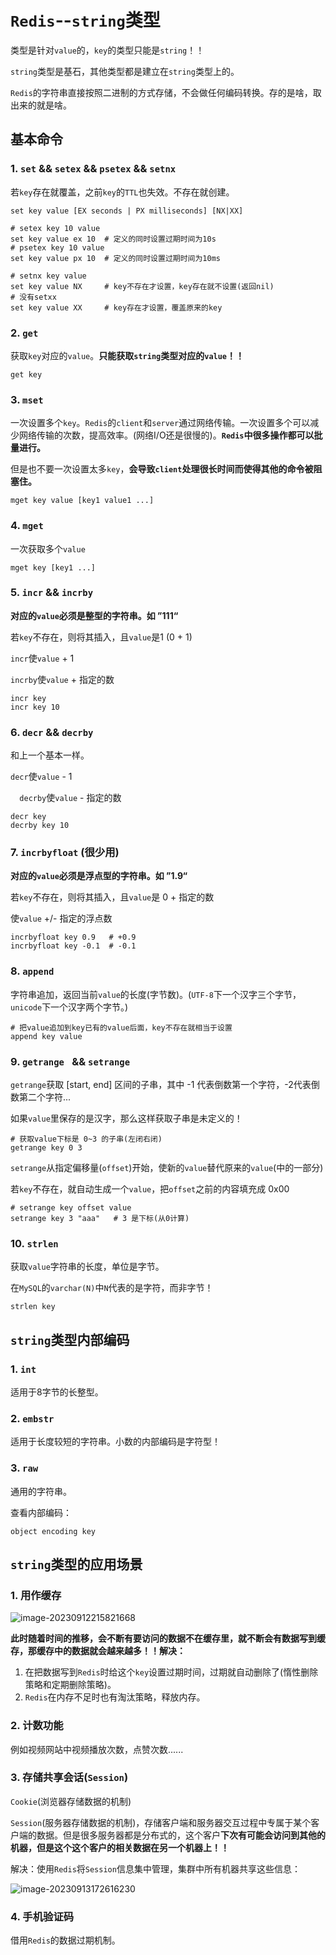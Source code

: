 # `Redis`--`string`类型

类型是针对`value`的，`key`的类型只能是`string`！！

`string`类型是基石，其他类型都是建立在`string`类型上的。

`Redis`的字符串直接按照二进制的方式存储，不会做任何编码转换。存的是啥，取出来的就是啥。 

## 基本命令

### 1. `set`  && `setex`  &&  `psetex` && `setnx`

若`key`存在就覆盖，之前`key`的`TTL`也失效。不存在就创建。

```shell
set key value [EX seconds | PX milliseconds] [NX|XX]

# setex key 10 value
set key value ex 10  # 定义的同时设置过期时间为10s
# psetex key 10 value
set key value px 10  # 定义的同时设置过期时间为10ms
 
# setnx key value
set key value NX     # key不存在才设置，key存在就不设置(返回nil)
# 没有setxx
set key value XX     # key存在才设置，覆盖原来的key
```

### 2. `get`

获取`key`对应的`value`。**只能获取`string`类型对应的`value`！！**

```shell
get key
```

### 3. `mset`

一次设置多个`key`。`Redis`的`client`和`server`通过网络传输。一次设置多个可以减少网络传输的次数，提高效率。(网络I/O还是很慢的)。**`Redis`中很多操作都可以批量进行。**

但是也不要一次设置太多`key`，**会导致`client`处理很长时间而使得其他的命令被阻塞住。**

```shell
mget key value [key1 value1 ...]
```

### 4. `mget`

一次获取多个`value`

```shell
mget key [key1 ...]
```

### 5. `incr` && `incrby`

**对应的`value`必须是整型的字符串。如 ”111“**

若`key`不存在，则将其插入，且`value`是1 (0 + 1) 

`incr`使`value` + 1

`incrby`使`value` + 指定的数

```shell
incr key
incr key 10
```

### 6. `decr` && `decrby`

和上一个基本一样。

`decr`使`value` - 1

`  decrby`使`value` - 指定的数

```shell
decr key
decrby key 10
```

### 7. `incrbyfloat`  (很少用)

**对应的`value`必须是浮点型的字符串。如 ”1.9“**

若`key`不存在，则将其插入，且`value`是 0 + 指定的数

使`value` +/-  指定的浮点数

```shell
incrbyfloat key 0.9   # +0.9
incrbyfloat key -0.1  # -0.1
```

### 8. `append`

字符串追加，返回当前`value`的长度(字节数)。(`UTF-8`下一个汉字三个字节，`unicode`下一个汉字两个字节。)

```shell
# 把value追加到key已有的value后面，key不存在就相当于设置
append key value
```

### 9. `getrange ` && `setrange`

`getrange`获取 [start, end] 区间的子串，其中 -1 代表倒数第一个字符，-2代表倒数第二个字符...

如果`value`里保存的是汉字，那么这样获取子串是未定义的！

```shell
# 获取value下标是 0~3 的子串(左闭右闭)
getrange key 0 3
```

`setrange`从指定偏移量(`offset`)开始，使新的`value`替代原来的`value`(中的一部分)

若`key`不存在，就自动生成一个`value`，把`offset`之前的内容填充成 0x00

```shell
# setrange key offset value 
setrange key 3 "aaa"   # 3 是下标(从0计算)
```

### 10. `strlen`

获取`value`字符串的长度，单位是字节。

在`MySQL`的`varchar(N)`中`N`代表的是字符，而非字节！

```shell
strlen key
```

## `string`类型内部编码

### 1. `int`

适用于8字节的长整型。

### 2. `embstr`

适用于长度较短的字符串。小数的内部编码是字符型！

### 3. `raw`

通用的字符串。

查看内部编码：

```shell 
object encoding key
```

 ## `string`类型的应用场景

### 1. 用作缓存

![image-20230912215821668](E:\Note\Redis\Redis--string类型.assets\image-20230912215821668.png)

**此时随着时间的推移，会不断有要访问的数据不在缓存里，就不断会有数据写到缓存，那缓存中的数据就会越来越多！！解决：**

1. 在把数据写到`Redis`时给这个`key`设置过期时间，过期就自动删除了(惰性删除策略和定期删除策略)。
2. `Redis`在内存不足时也有淘汰策略，释放内存。

### 2. 计数功能

例如视频网站中视频播放次数，点赞次数......

### 3. 存储共享会话(`Session`)

`Cookie`(浏览器存储数据的机制)

`Session`(服务器存储数据的机制)，存储客户端和服务器交互过程中专属于某个客户端的数据。但是很多服务器都是分布式的，这个客户**下次有可能会访问到其他的机器，但是这个这个客户的相关数据在另一个机器上！！**

解决：使用`Redis`将`Session`信息集中管理，集群中所有机器共享这些信息：

![image-20230913172616230](E:\Note\Redis\Redis--string类型.assets\image-20230913172616230.png)

### 4. 手机验证码

借用`Redis`的数据过期机制。



